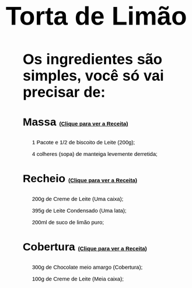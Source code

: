 <!DOCTYPE html>
<html>
<head>
<title>Receita: Torta de Limão</title>
<meta charset="utf-8">
</head>
<body>
<h1>Torta de Limão</h1>
<h2>Os ingredientes são simples, você só vai precisar de:</h2>

<h3>Massa <a href="SEGUNDA PAGINA">(Clique para ver a Receita)</a></h3>

<ol>1 Pacote e 1/2 de biscoito de Leite (200g);</ol>
<ol>4 colheres (sopa) de manteiga levemente derretida;</ol>

<h3>Recheio <a href="TERCEIRA PAGINA">(Clique para ver a Receita)</a></h3>

<ol>200g de Creme de Leite (Uma caixa);</ol>
<ol>395g de Leite Condensado (Uma lata);</ol>
<ol>200ml de suco de limão puro;</ol>

<h3>Cobertura <a href="QUARTA PAGINA">(Clique para ver a Receita)</a></h3>

<ol>300g de Chocolate meio amargo (Cobertura);</ol>
<ol>100g de Creme de Leite (Meia caixa);</ol>


</object>
</body>
</html>
<style>
        body {

        background-size: 200%;
        background-image: url(https://surreyblindsandshutters.co.uk/content/uploads/2020/05/Vertical_Swatch_Atlantex_asc_Dark_Beige_LE3245-980x613.jpg);
        background-position-x:-150%;
        background-position-y:-200%;
        font-family: Arial;
        color: black;
        }

        img {
        position:absolute;
        left:20%;
        top:135%;
        margin-left:-130px;
        margin-top:-50px;
        }
        

        h1 {
            font-size: 70px;
            text-align: center;
        }

        h2 {
            font-size: 40px;
            text-align: left;
            position: relative;
            left:10%;
        }

        h3 {
            font-size: 30px;
            text-align: left;
            position: relative;
            left:10%;
        }

        ol {
            font-size: 15px;
            text-align: left;
            position: relative;
            left:10%;
        }

        a {
            font-size: 15px;
            color: black;
            text-align: right;
            position: relative;
            
        }</style>
        <img src="file:///C:/Users/Usuario/Downloads/WhatsApp%20Image%202021-02-20%20at%2013.17.27.jpeg" width="490" height="475">
